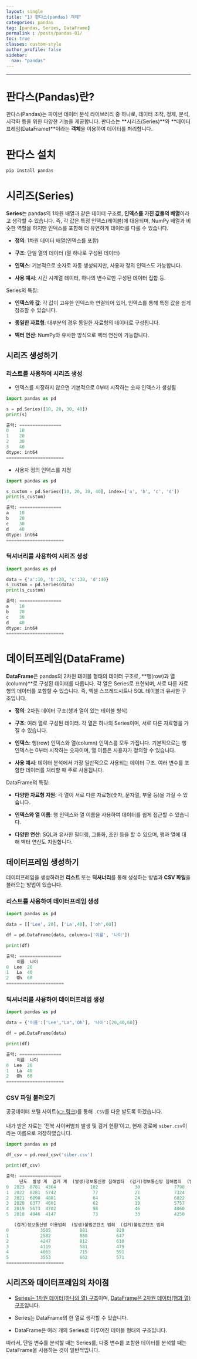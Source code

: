 ```yaml
---
layout: single
title: "1) 판다스(pandas) 객체"
categories: pandas
tag: [pandas, Series, DataFrame]
permalink : /posts/pandas-01/
toc: true
classes: custom-style
author_profile: false
sidebar:
  nav: "pandas"
---
```


<hr>

# 판다스(Pandas)란?

판다스(Pandas)는 파이썬 데이터 분석 라이브러리 중 하나로, 데이터 조작, 정제, 분석, 시각화 등을 위한 다양한 기능을 제공합니다. 판다스는 **시리즈(Series)**와 **데이터프레임(DataFrame)**이라는 **객체**을 이용하여 데이터를 처리합니다.

# 판다스 설치

```bash
pip install pandas
```

# 시리즈(Series)

**Series**는 pandas의 1차원 배열과 같은 데이터 구조로, **인덱스를 가진 값들의 배열**이라고 생각할 수 있습니다. 즉, 각 값은 특정 인덱스(레이블)에 대응되며, NumPy 배열과 비슷한 역할을 하지만 인덱스를 포함해 더 유연하게 데이터를 다룰 수 있습니다.

- <b>정의</b>: 1차원 데이터 배열(인덱스를 포함)

- <b>구조</b>: 단일 열의 데이터 (열 하나로 구성된 데이터)

- <b>인덱스</b>: 기본적으로 숫자로 자동 생성되지만, 사용자 정의 인덱스도 가능합니다.

- <b>사용 예시</b>: 시간 시계열 데이터, 하나의 변수로만 구성된 데이터 집합 등.

Series의 특징:

- <b>인덱스와 값</b>: 각 값이 고유한 인덱스와 연결되어 있어, 인덱스를 통해 특정 값을 쉽게 참조할 수 있습니다.

- <b>동일한 자료형</b>: 대부분의 경우 동일한 자료형의 데이터로 구성됩니다.

- <b>벡터 연산</b>: NumPy와 유사한 방식으로 벡터 연산이 가능합니다.

## 시리즈 생성하기

### 리스트를 사용하여 시리즈 생성

- 인덱스를 지정하지 않으면 기본적으로 0부터 시작하는 숫자 인덱스가 생성됨

```python
import pandas as pd

s = pd.Series([10, 20, 30, 40])
print(s)

출력: ================
0    10
1    20
2    30
3    40
dtype: int64
======================
```

- 사용자 정의 인덱스를 지정

```python
import pandas as pd

s_custom = pd.Series([10, 20, 30, 40], index=['a', 'b', 'c', 'd'])
print(s_custom)

출력: ================
a    10
b    20
c    30
d    40
dtype: int64
======================
```

### 딕셔너리를 사용하여 시리즈 생성

```python
import pandas as pd

data = {'a':10, 'b':20, 'c':30, 'd':40}
s_custom = pd.Series(data) 
print(s_custom)

출력: ================
a    10
b    20
c    30
d    40
dtype: int64
======================
```

# 데이터프레임(DataFrame)

**DataFrame**은 pandas의 2차원 테이블 형태의 데이터 구조로, **행(row)과 열(column)**로 구성된 데이터를 다룹니다. 각 열은 Series로 표현되며, 서로 다른 자료형의 데이터를 포함할 수 있습니다. 즉, 엑셀 스프레드시트나 SQL 테이블과 유사한 구조입니다.

- <b>정의</b>: 2차원 데이터 구조(행과 열이 있는 테이블 형식)

- <b>구조</b>: 여러 열로 구성된 데이터. 각 열은 하나의 Series이며, 서로 다른 자료형을 가질 수 있습니다.

- <b>인덱스</b>: 행(row) 인덱스와 열(column) 인덱스를 모두 가집니다. 기본적으로는 행 인덱스는 0부터 시작하는 숫자이며, 열 이름은 사용자가 정의할 수 있습니다.

- <b>사용 예시</b>: 데이터 분석에서 가장 일반적으로 사용되는 데이터 구조. 여러 변수를 포함한 데이터를 처리할 때 주로 사용됩니다.

DataFrame의 특징:

- <b>다양한 자료형 지원</b>: 각 열이 서로 다른 자료형(숫자, 문자열, 부울 등)을 가질 수 있습니다.

- <b>인덱스와 열 이름</b>: 행 인덱스와 열 이름을 사용하여 데이터를 쉽게 접근할 수 있습니다.

- <b>다양한 연산</b>: SQL과 유사한 필터링, 그룹화, 조인 등을 할 수 있으며, 행과 열에 대해 벡터 연산도 지원합니다.

## 데이터프레임 생성하기

데이터프레임을 생성하려면 **리스트** 또는 **딕셔너리**를 통해 생성하는 방법과 **CSV 파일**을 불러오는 방법이 있습니다.

### 리스트를 사용하여 데이터프레임 생성

```python
import pandas as pd

data = [['Lee', 20], ['La',40], ['oh',60]]

df = pd.DataFrame(data, columns=['이름', '나이'])

print(df)

출력: ================
    이름  나이
0  Lee  20
1   La  40
2   Oh  60
======================
```

### 딕셔너리를 사용하여 데이터프레임 생성

```python
import pandas as pd

data = {'이름':['Lee',"La",'Oh'], '나이':[20,40,60]}

df = pd.DataFrame(data)

print(df)

출력: ================
    이름  나이
0  Lee  20
1   La  40
2   Oh  60
======================
```

### CSV 파일 불러오기

공공데이터 포털 사이트([👉 링크](https://www.data.go.kr/index.do))를 통해 `.CSV`를 다운 받도록 하겠습니다.

내가 받은 자료는 '전북 사이버범죄 발생 및 검거 현황'이고, 현재 경로에 `siber.csv`이라는 이름으로 저장하였습니다.

```python
import pandas as pd

df_csv = pd.read_csv('siber.csv')

print(df_csv)

출력: ================
     년도  발생 계  검거 계  (발생)정보통신망 침해범죄  (검거)정보통신방 침해범죄  (발생) 정보통신망 이용범죄  \
0  2023  8781  4364             102              30             7798   
1  2022  8281  5742              77              21             7324   
2  2021  6898  4881              64              24             6022   
3  2020  6377  4601              62              19             5757   
4  2019  5673  4702              98              46             4860   
5  2018  4946  4147              73              33             4250   

   (검거)정보통신망 이용범죄  (발생)불법콘텐츠 범죄  (검거)불법콘텐츠 범죄  
0            3505           881           829  
1            2582           880           647  
2            4247           812           610  
3            4119           581           479  
4            4065           715           591  
5            3553           662           571  
======================
```

## 시리즈와 데이터프레임의 차이점

- <u>Series는 1차원 데이터(하나의 열) 구조</u>이며, <u>DataFrame은 2차원 데이터(행과 열) 구조</u>입니다.

- Series는 DataFrame의 한 열로 생각할 수 있습니다.

- DataFrame은 여러 개의 Series로 이루어진 테이블 형태의 구조입니다.

따라서, 단일 변수를 분석할 때는 Series를, 다중 변수를 포함한 데이터를 분석할 때는 DataFrame을 사용하는 것이 일반적입니다.